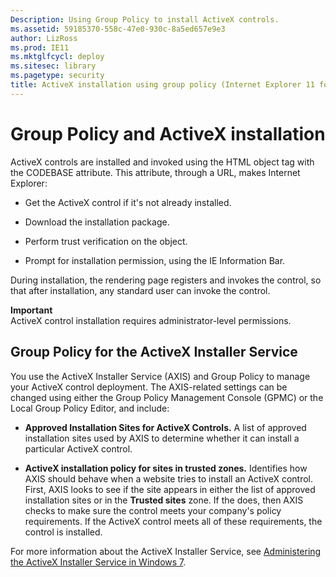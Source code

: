```yaml
---
Description: Using Group Policy to install ActiveX controls.
ms.assetid: 59185370-558c-47e0-930c-8a5ed657e9e3
author: LizRoss
ms.prod: IE11
ms.mktglfcycl: deploy
ms.sitesec: library
ms.pagetype: security
title: ActiveX installation using group policy (Internet Explorer 11 for IT Pros)
---
```


# Group Policy and ActiveX installation

ActiveX controls are installed and invoked using the HTML object tag with the CODEBASE attribute. This attribute, through a URL, makes Internet Explorer:

-   Get the ActiveX control if it's not already installed.

-   Download the installation package.

-   Perform trust verification on the object.

-   Prompt for installation permission, using the IE Information Bar.

During installation, the rendering page registers and invokes the control, so that after installation, any standard user can invoke the control.

**Important**<br>ActiveX control installation requires administrator-level permissions.

## Group Policy for the ActiveX Installer Service

You use the ActiveX Installer Service (AXIS) and Group Policy to manage your ActiveX control deployment. The AXIS-related settings can be changed using either the Group Policy Management Console (GPMC) or the Local Group Policy Editor, and include:

-   **Approved Installation Sites for ActiveX Controls.** A list of approved installation sites used by AXIS to determine whether it can install a particular ActiveX control.

-   **ActiveX installation policy for sites in trusted zones.** Identifies how AXIS should behave when a website tries to install an ActiveX control. First, AXIS looks to see if the site appears in either the list of approved installation sites or in the **Trusted sites** zone. If the does, then AXIS checks to make sure the control meets your company's policy requirements. If the ActiveX control meets all of these requirements, the control is installed.

For more information about the ActiveX Installer Service, see [Administering the ActiveX Installer Service in Windows 7](http://go.microsoft.com/fwlink/p/?LinkId=214503).

 

 




